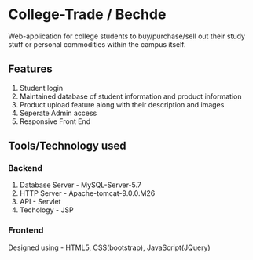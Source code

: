 # College-Trade / Bechde
Web-application for college students to buy/purchase/sell out their study stuff or personal commodities within the campus itself.

## Features
1. Student login
2. Maintained database of student information and product information
3. Product upload feature along with their description and images
4. Seperate Admin access
5. Responsive Front End

## Tools/Technology used

### Backend
  1. Database Server - MySQL-Server-5.7
  2. HTTP Server     - Apache-tomcat-9.0.0.M26
  3. API             - Servlet
  4. Techology       - JSP

### Frontend
Designed using  - HTML5, CSS(bootstrap), JavaScript(JQuery)
